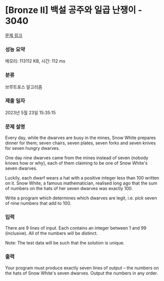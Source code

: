 # [Bronze II] 백설 공주와 일곱 난쟁이 - 3040 

[문제 링크](https://www.acmicpc.net/problem/3040) 

### 성능 요약

메모리: 113112 KB, 시간: 112 ms

### 분류

브루트포스 알고리즘

### 제출 일자

2023년 5월 23일 15:35:15

### 문제 설명

<p>Every day, while the dwarves are busy in the mines, Snow White prepares dinner for them; seven chairs, seven plates, seven forks and seven knives for seven hungry dwarves. </p>

<p>One day nine dwarves came from the mines instead of seven (nobody knows how or why), each of them claiming to be one of Snow White's seven dwarves. </p>

<p>Luckily, each dwarf wears a hat with a positive integer less than 100 written on it. Snow White, a famous mathematician, realised long ago that the sum of numbers on the hats of her seven dwarves was exactly 100. </p>

<p>Write a program which determines which dwarves are legit, i.e. pick seven of nine numbers that add to 100. </p>

### 입력 

 <p>There are 9 lines of input. Each contains an integer between 1 and 99 (inclusive). All of the numbers will be distinct. </p>

<p>Note: The test data will be such that the solution is unique. </p>

### 출력 

 <p>Your program must produce exactly seven lines of output – the numbers on the hats of Snow White's seven dwarves. Output the numbers in any order.</p>

